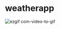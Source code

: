 # weatherapp
![ezgif com-video-to-gif](https://user-images.githubusercontent.com/60385938/88521424-82c29380-d012-11ea-9012-dc2646cfe3b8.gif)
